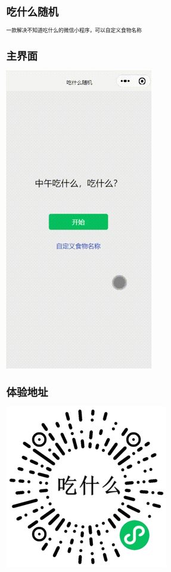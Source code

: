 # 吃什么随机

一款解决不知道吃什么的微信小程序，可以自定义食物名称

# 主界面
![主界面](./miniprogram/images/chishenme.gif)

# 体验地址
![小程序二维码](./miniprogram/images/applet_qrcode.jpg)
